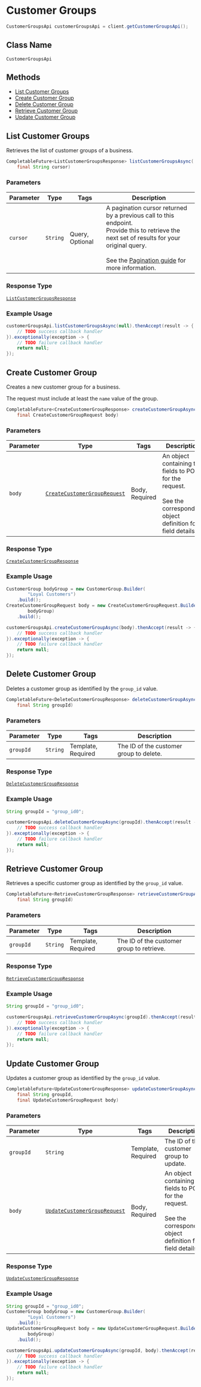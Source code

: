 # Customer Groups

```java
CustomerGroupsApi customerGroupsApi = client.getCustomerGroupsApi();
```

## Class Name

`CustomerGroupsApi`

## Methods

* [List Customer Groups](/doc/customer-groups.md#list-customer-groups)
* [Create Customer Group](/doc/customer-groups.md#create-customer-group)
* [Delete Customer Group](/doc/customer-groups.md#delete-customer-group)
* [Retrieve Customer Group](/doc/customer-groups.md#retrieve-customer-group)
* [Update Customer Group](/doc/customer-groups.md#update-customer-group)

## List Customer Groups

Retrieves the list of customer groups of a business.

```java
CompletableFuture<ListCustomerGroupsResponse> listCustomerGroupsAsync(
    final String cursor)
```

### Parameters

| Parameter | Type | Tags | Description |
|  --- | --- | --- | --- |
| `cursor` | `String` | Query, Optional | A pagination cursor returned by a previous call to this endpoint.<br>Provide this to retrieve the next set of results for your original query.<br><br>See the [Pagination guide](https://developer.squareup.com/docs/working-with-apis/pagination) for more information. |

### Response Type

[`ListCustomerGroupsResponse`](/doc/models/list-customer-groups-response.md)

### Example Usage

```java
customerGroupsApi.listCustomerGroupsAsync(null).thenAccept(result -> {
    // TODO success callback handler
}).exceptionally(exception -> {
    // TODO failure callback handler
    return null;
});
```

## Create Customer Group

Creates a new customer group for a business. 

The request must include at least the `name` value of the group.

```java
CompletableFuture<CreateCustomerGroupResponse> createCustomerGroupAsync(
    final CreateCustomerGroupRequest body)
```

### Parameters

| Parameter | Type | Tags | Description |
|  --- | --- | --- | --- |
| `body` | [`CreateCustomerGroupRequest`](/doc/models/create-customer-group-request.md) | Body, Required | An object containing the fields to POST for the request.<br><br>See the corresponding object definition for field details. |

### Response Type

[`CreateCustomerGroupResponse`](/doc/models/create-customer-group-response.md)

### Example Usage

```java
CustomerGroup bodyGroup = new CustomerGroup.Builder(
        "Loyal Customers")
    .build();
CreateCustomerGroupRequest body = new CreateCustomerGroupRequest.Builder(
        bodyGroup)
    .build();

customerGroupsApi.createCustomerGroupAsync(body).thenAccept(result -> {
    // TODO success callback handler
}).exceptionally(exception -> {
    // TODO failure callback handler
    return null;
});
```

## Delete Customer Group

Deletes a customer group as identified by the `group_id` value.

```java
CompletableFuture<DeleteCustomerGroupResponse> deleteCustomerGroupAsync(
    final String groupId)
```

### Parameters

| Parameter | Type | Tags | Description |
|  --- | --- | --- | --- |
| `groupId` | `String` | Template, Required | The ID of the customer group to delete. |

### Response Type

[`DeleteCustomerGroupResponse`](/doc/models/delete-customer-group-response.md)

### Example Usage

```java
String groupId = "group_id0";

customerGroupsApi.deleteCustomerGroupAsync(groupId).thenAccept(result -> {
    // TODO success callback handler
}).exceptionally(exception -> {
    // TODO failure callback handler
    return null;
});
```

## Retrieve Customer Group

Retrieves a specific customer group as identified by the `group_id` value.

```java
CompletableFuture<RetrieveCustomerGroupResponse> retrieveCustomerGroupAsync(
    final String groupId)
```

### Parameters

| Parameter | Type | Tags | Description |
|  --- | --- | --- | --- |
| `groupId` | `String` | Template, Required | The ID of the customer group to retrieve. |

### Response Type

[`RetrieveCustomerGroupResponse`](/doc/models/retrieve-customer-group-response.md)

### Example Usage

```java
String groupId = "group_id0";

customerGroupsApi.retrieveCustomerGroupAsync(groupId).thenAccept(result -> {
    // TODO success callback handler
}).exceptionally(exception -> {
    // TODO failure callback handler
    return null;
});
```

## Update Customer Group

Updates a customer group as identified by the `group_id` value.

```java
CompletableFuture<UpdateCustomerGroupResponse> updateCustomerGroupAsync(
    final String groupId,
    final UpdateCustomerGroupRequest body)
```

### Parameters

| Parameter | Type | Tags | Description |
|  --- | --- | --- | --- |
| `groupId` | `String` | Template, Required | The ID of the customer group to update. |
| `body` | [`UpdateCustomerGroupRequest`](/doc/models/update-customer-group-request.md) | Body, Required | An object containing the fields to POST for the request.<br><br>See the corresponding object definition for field details. |

### Response Type

[`UpdateCustomerGroupResponse`](/doc/models/update-customer-group-response.md)

### Example Usage

```java
String groupId = "group_id0";
CustomerGroup bodyGroup = new CustomerGroup.Builder(
        "Loyal Customers")
    .build();
UpdateCustomerGroupRequest body = new UpdateCustomerGroupRequest.Builder(
        bodyGroup)
    .build();

customerGroupsApi.updateCustomerGroupAsync(groupId, body).thenAccept(result -> {
    // TODO success callback handler
}).exceptionally(exception -> {
    // TODO failure callback handler
    return null;
});
```

